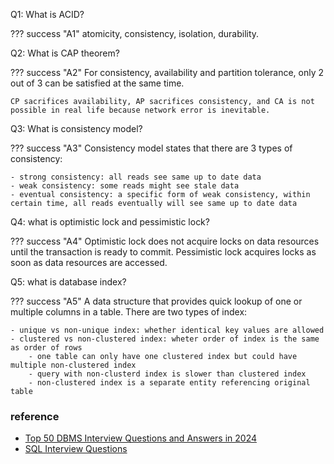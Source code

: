 
Q1: What is ACID?

??? success "A1"
    atomicity, consistency, isolation, durability.

Q2: What is CAP theorem?

??? success "A2"
    For consistency, availability and partition tolerance, only 2 out of 3 can be satisfied at the same time.

    CP sacrifices availability, AP sacrifices consistency, and CA is not possible in real life because network error is inevitable.

Q3: What is consistency model?

??? success "A3"
    Consistency model states that there are 3 types of consistency:

    - strong consistency: all reads see same up to date data
    - weak consistency: some reads might see stale data
    - eventual consistency: a specific form of weak consistency, within certain time, all reads eventually will see same up to date data

Q4: what is optimistic lock and pessimistic lock?

??? success "A4"
    Optimistic lock does not acquire locks on data resources until the transaction is ready to commit. Pessimistic lock acquires locks as soon as data resources are accessed.

Q5: what is database index?

??? success "A5"
    A data structure that provides quick lookup of one or multiple columns in a table. There are two types of index:
    
    - unique vs non-unique index: whether identical key values are allowed
    - clustered vs non-clustered index: wheter order of index is the same as order of rows
        - one table can only have one clustered index but could have multiple non-clustered index
        - query with non-clusterd index is slower than clustered index
        - non-clustered index is a separate entity referencing original table

### reference

- [Top 50 DBMS Interview Questions and Answers in 2024](https://www.simplilearn.com/dbms-interview-questions-and-answers-article)
- [SQL Interview Questions](https://www.interviewbit.com/sql-interview-questions/)